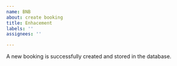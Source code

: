 ```yaml
---
name: BNB
about: create booking
title: Enhacement
labels: ''
assignees: ''

---
```


A new booking is successfully created and stored in the database.
